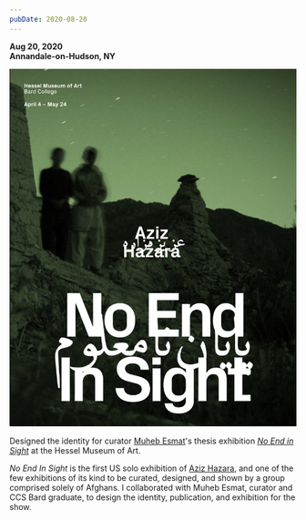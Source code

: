 ```yaml
---
pubDate: 2020-08-20
---
```


**Aug 20, 2020**\
**Annandale-on-Hudson, NY**

![Graphic of No End in Sight poster](../../../images/timeline/200820.jpg)

Designed the identity for curator [Muheb Esmat](https://marcaz.org/)'s thesis exhibition [*No End in Sight*](https://ccs.bard.edu/museum/exhibitions/548-no-end-in-sight) at the Hessel Museum of Art.

*No End In Sight* is the first US solo exhibition of [Aziz Hazara](https://www.google.com/search?q=aziz+hazara&oq=aziz+hazara&gs_lcrp=EgZjaHJvbWUqCggAEAAY4wIYgAQyCggAEAAY4wIYgAQyBwgBEC4YgAQyCAgCEAAYFhgeMggIAxAAGBYYHjINCAQQABiGAxiABBiKBTINCAUQABiGAxiABBiKBTINCAYQABiGAxiABBiKBdIBCDEzNjNqMGo3qAIAsAIA&sourceid=chrome&ie=UTF-8), and one of the few exhibitions of its kind to be curated, designed, and shown by a group comprised solely of Afghans. I collaborated with Muheb Esmat, curator and CCS Bard graduate, to design the identity, publication, and exhibition for the show.